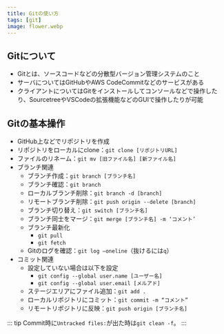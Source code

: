 ```yaml
---
title: Gitの使い方
tags: [git]
image: flower.webp
---
```


## Gitについて

- Gitとは、ソースコードなどの分散型バージョン管理システムのこと
- サーバについてはGitHubやAWS CodeCommitなどのサービスがある
- クライアントについてはGitをインストールしてコンソールなどで操作したり、SourcetreeやVSCodeの拡張機能などのGUIで操作したりが可能

## Gitの基本操作

- GitHub上などでリポジトリを作成
- リポジトリをローカルにclone：`git clone [リポジトリURL]`
- ファイルのリネーム：`git mv [旧ファイル名] [新ファイル名]`
- ブランチ関連
    - ブランチ作成：`git branch [ブランチ名]`
    - ブランチ確認：`git branch`
    - ローカルブランチ削除：`git branch -d [branch]`
    - リモートブランチ削除：`git push origin --delete [branch]`
    - ブランチ切り替え：`git switch [ブランチ名]`
    - ブランチ同士をマージ：`git merge [ブランチ名] -m ‘コメント’`
    - ブランチ最新化
        - `git pull`
        - `git fetch`
    - Gitのログを確認：`git log —oneline`（抜けるには`q`）
- コミット関連
    - 設定していない場合は以下を設定
        - `git config --global user.name [ユーザー名]`
        - `git config --global user.email [メルアド]`
    - ステージエリアにファイル追加：`git add .`
    - ローカルリポジトリにコミット：`git commit -m “コメント”`
    - リモートリポジトリに反映：`git push origin [ブランチ名]`


::: tip
Commit時に`Untracked files:`が出た時は`git clean -f`。
:::
